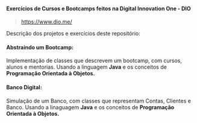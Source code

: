 #### Exercícios de Cursos e Bootcamps feitos na Digital Innovation One - DIO
> https://www.dio.me/



Descrição dos projetos e exercícios deste repositório:

#### Abstraindo um Bootcamp:
Implementação de classes que descrevem um bootcamp, com cursos, alunos e mentorias. 
Usando a linguagem **Java** e os conceitos de **Programação Orientada à Objetos.**

#### Banco Digital:
Simulação de um Banco, com classes que representam Contas, Clientes e Banco. 
Usando a linaguagem **Java** e os conceitos de **Programação Orientada à Objetos.**

